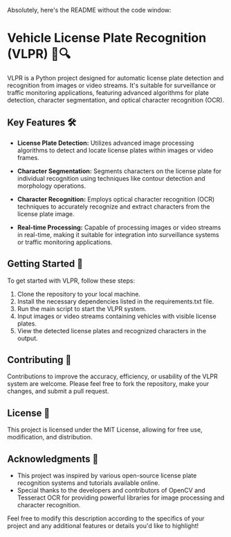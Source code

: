 Absolutely, here's the README without the code window:

# Vehicle License Plate Recognition (VLPR) 🚗🔍

VLPR is a Python project designed for automatic license plate detection and recognition from images or video streams. It's suitable for surveillance or traffic monitoring applications, featuring advanced algorithms for plate detection, character segmentation, and optical character recognition (OCR).

## Key Features 🛠️

- **License Plate Detection:** Utilizes advanced image processing algorithms to detect and locate license plates within images or video frames.
  
- **Character Segmentation:** Segments characters on the license plate for individual recognition using techniques like contour detection and morphology operations.
  
- **Character Recognition:** Employs optical character recognition (OCR) techniques to accurately recognize and extract characters from the license plate image.
  
- **Real-time Processing:** Capable of processing images or video streams in real-time, making it suitable for integration into surveillance systems or traffic monitoring applications.

## Getting Started 🚀

To get started with VLPR, follow these steps:

1. Clone the repository to your local machine.
2. Install the necessary dependencies listed in the requirements.txt file.
3. Run the main script to start the VLPR system.
4. Input images or video streams containing vehicles with visible license plates.
5. View the detected license plates and recognized characters in the output.

## Contributing 🤝

Contributions to improve the accuracy, efficiency, or usability of the VLPR system are welcome. Please feel free to fork the repository, make your changes, and submit a pull request.

## License 📝

This project is licensed under the MIT License, allowing for free use, modification, and distribution.

## Acknowledgments 🙏

- This project was inspired by various open-source license plate recognition systems and tutorials available online.
- Special thanks to the developers and contributors of OpenCV and Tesseract OCR for providing powerful libraries for image processing and character recognition.

Feel free to modify this description according to the specifics of your project and any additional features or details you'd like to highlight!
